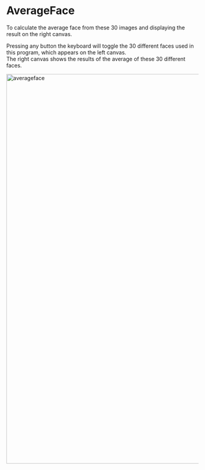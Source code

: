 # AverageFace
 To calculate the average face from these 30 images and displaying the result on the right canvas.

Pressing any button the keyboard will toggle the 30 different faces used in this program, which appears on the left canvas.  
The right canvas shows the results of the average of these 30 different faces.  

<img width="1020" alt="averageface" src="https://user-images.githubusercontent.com/88428142/196114205-ffccb935-2888-45a2-bd60-96253c5defcb.png">

